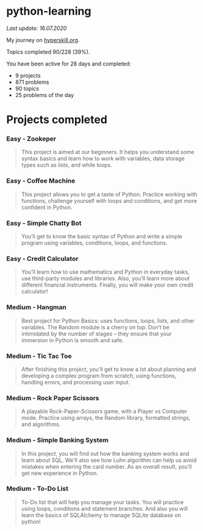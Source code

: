 # python-learning
_Last update: 16.07.2020_

My journey on [hyperskill.org](https://hyperskill.org/).

Topics completed 90/228 (39%).

You have been active for 28 days and completed:
- 9 projects
- 871 problems
- 90 topics
- 25 problems of the day

# Projects completed

### Easy - Zookeper
>This project is aimed at our beginners. It helps you understand some syntax basics and learn how to work with variables, data storage types such as lists, and while loops.

### Easy - Coffee Machine
>This project allows you to get a taste of Python. Practice working with functions, challenge yourself with loops and conditions, and get more confident in Python.

### Easy - Simple Chatty Bot
>You’ll get to know the basic syntax of Python and write a simple program using variables, conditions, loops, and functions.

### Easy - Credit Calculator
>You’ll learn how to use mathematics and Python in everyday tasks, use third-party modules and libraries. Also, you’ll learn more about different financial instruments. Finally, you will make your own credit calculator!

### Medium - Hangman
>Best project for Python Basics: uses functions, loops, lists, and other variables. The Random module is a cherry on top. Don’t be intimidated by the number of stages – they ensure that your immersion in Python is smooth and safe.

### Medium - Tic Tac Toe
>After finishing this project, you'll get to know a lot about planning and developing a complex program from scratch, using functions, handling errors, and processing user input.

### Medium - Rock Paper Scissors
>A playable Rock-Paper-Scissors game, with a Player vs Computer mode. Practice using arrays, the Random library, formatted strings, and algorithms.

### Medium - Simple Banking System
>In this project, you will find out how the banking system works and learn about SQL. We'll also see how Luhn algorithm can help us avoid mistakes when entering the card number. As an overall result, you'll get new experience in Python.

### Medium - To-Do List
> To-Do list that will help you manage your tasks. You will practice using loops, conditions and statement branches. And also you will learn the basics of SQLAlchemy to manage SQLite database on python!